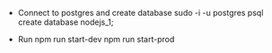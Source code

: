 * Connect to postgres and create database
sudo -i -u postgres
psql
create database nodejs_1;

* Run
npm run start-dev
npm run start-prod
